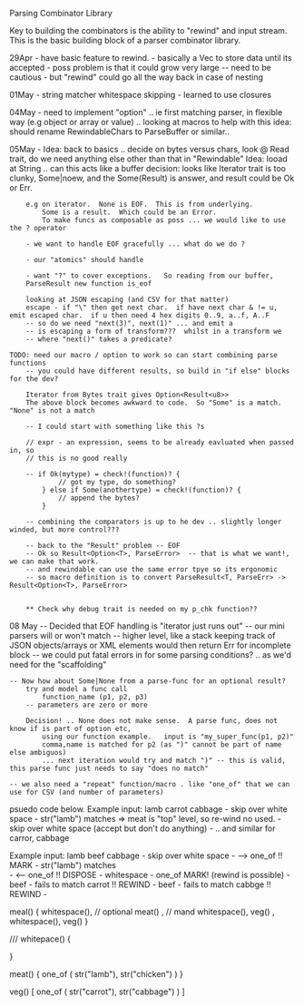 Parsing Combinator Library

Key to building the combinators is the ability to "rewind" and input stream.
This is the basic building block of a parser combinator library.

29Apr - have basic feature to rewind.
    - basically a Vec to store data until its accepted
    - poss problem is that it could grow very large -- need to be cautious
        - but "rewind" could go all the way back in case of nesting

01May -
    string matcher
    whitespace skipping
        - learned to use closures

04May - 
    need to implement "option" .. ie first matching parser, in flexible way (e.g object or array or value)
    .. looking at macros to help with this
    idea: should rename RewindableChars to ParseBuffer or similar.. 

05May - 
    Idea: back to basics .. decide on bytes versus chars, look @ Read trait, do we need anything else other than that in "Rewindable"
    Idea: looad at String .. can this acts like a buffer
    decision: looks like Iterator trait  is too clunky, Some|noew, and the Some(Result) is answer, and result could be Ok or Err.

        e.g on iterator.  None is EOF.  This is from underlying.
            Some is a result.  Which could be an Error.
            To make funcs as composable as poss ... we would like to use the ? operator
            
        - we want to handle EOF gracefully ... what do we do ?
        
        - our "atomics" should handle 

        - want "?" to cover exceptions.   So reading from our buffer, 
        ParseResult new function is_eof

        looking at JSON escaping (and CSV for that matter)
        escape - if "\" then get next char.  if have next char & != u, emit escaped char.  if u then need 4 hex digits 0..9, a..f, A..F
        -- so do we need "next(3)", next(1)" ... and emit a 
        -- is escaping a form of transform???  whilst in a transform we 
        -- where "next()" takes a predicate?  

    TODO: need our macro / option to work so can start combining parse functions
        -- you could have different results, so build in "if else" blocks for the dev?  

        Iterator from Bytes trait gives Option<Result<u8>>
        The above block becomes awkward to code.  So "Some" is a match.  "None" is not a match

        -- I could start with something like this ?s

        // expr - an expression, seems to be already eavluated when passed in, so
        // this is no good really

        -- if Ok(mytype) = check!(function)? {
                // got my type, do something?
            } else if Some(anothertype) = check!(function)? {
                // append the bytes?
            }

        -- combining the comparators is up to he dev .. slightly longer winded, but more control???

        -- back to the "Result" problem -- EOF 
        -- Ok so Result<Option<T>, ParseError>  -- that is what we want!, we can make that work.
        -- and rewindable can use the same error tpye so its ergonomic
        -- so macro definition is to convert ParseResult<T, ParseErr> -> Result<Option<T>, ParseError>

        
        ** Check why debug trait is needed on my p_chk function??


08 May
    -- Decided that EOF handling is "iterator just runs out"
        -- our mini parsers will or won't match
        -- higher level, like a stack keeping track of JSON objects/arrays or XML elements would then return Err for incomplete block
        -- we could put fatal errors in for some parsing conditions?   .. as we'd need for the "scaffolding"


    -- Now how about Some|None from a parse-func for an optional result?
        try and model a func call
            function_name (p1, p2, p3)
        -- parameters are zero or more

        Decision! .. None does not make sense.  A parse func, does not know if is part of option etc, 
            using our function example.   input is "my_super_func(p1, p2)"
            comma,name is matched for p2 (as ")" cannot be part of name else ambiguos)
            ... next iteration would try and match ")" -- this is valid, this parse func just needs to say "does no match"

    -- we also need a "repeat" function/macro . like "one_of" that we can use for CSV (and number of parameters)



psuedo code below.
Example input: lamb carrot cabbage
    - skip over white space
    - str("lamb") matches  => meat is "top" level, so re-wind no used.
    - skip over white space (accept but don't do anything)
    - .. and similar for carror, cabbage

Example input: lamb beef cabbage
    - skip over white space
    - --> one_of !! MARK
        - str("lamb") matches  
    - <-- one_of !! DISPOSE
    - whitespace
    - one_of MARK! (rewind is possible)
    -   beef - fails to match carrot  !! REWIND
    -   beef - fails to match cabbge  !! REWIND
    - 

meal() {
    whitespace(), // optional
    meat() ,      // mand
    whitespace(),
    veg() ,
    whitespace(),
    veg()
}

/// 
whitepace() {

}

meat() {
    one_of (
        str("lamb"), str("chicken")
    )
}

veg() [
    one_of (
        str("carrot"), str("cabbage")
    )
]
